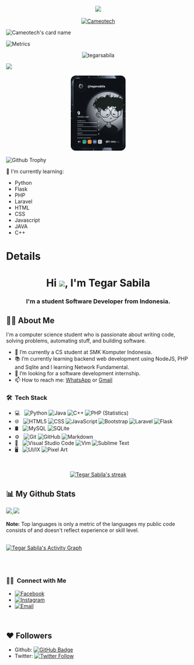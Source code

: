 <p align="center">
  <img src="https://readme-typing-svg.herokuapp.com?color=%2336BCF7&center=true&vCenter=true&lines=Selamat+datang+di+Cameotech" />
</p>

<p align='center'><a href="https://fb.me/cameotech"><img src="https://telegra.ph/file/94277e1ed633ac3d43740.jpg?r=82s" width="150" alt="Cameotech"/></a></p>

![Cameotech's card name](https://cardivo.vercel.app/api?name=Cameotech&description=Hi,%20We%20Are%20a%20Technology%20Education%20from%20Indonesian.%20Nice%20to%20meet%20you%20%F0%9F%91%8B&image=https://telegra.ph/file/94277e1ed633ac3d43740.jpg?v=4&backgroundColor=%23ecf0f1&github=cameotech&twitter=cameotech_&pattern=leaf&colorPattern=%23eaeaea)

![Metrics](https://metrics.lecoq.io/tegarsabila?template=classic&repositories.forks=true&languages=1&languages.colors=github&languages.threshold=0%25&config.timezone=Asia%2FJakarta)

<p align='center'><img src="https://komarev.com/ghpvc/?username=tegarsabila&label=Total%20Profile%20Visitor&color=071A2C&style=for-the-badge" alt="tegarsabila" />

<a href="https://api.daily.dev/get?r=tegarsabila"><img src="https://opencollective.com/vuejs/contributors.svg?width=900" /></a>

<p align='center'><a href="https://api.daily.dev/get?r=tegarsabila"><img src="https://github.com/tegarsabila/tegarsabila/blob/main/devcard.svg?r=82s" width="150" alt"tegarsabila's Dev Card"/></a></p>


![Github Trophy](https://github-profile-trophy.vercel.app/?username=tegarsabila)

:page_with_curl: I'm currently learning:
- Python
- Flask
- PHP
- Laravel
- HTML
- CSS
- Javascript
- JAVA
- C++

# Details

<h1 align="center">Hi <img src="https://raw.githubusercontent.com/MartinHeinz/MartinHeinz/master/wave.gif" width="30px">, I'm Tegar Sabila</h1>
<h3 align="center">I'm a student Software Developer from Indonesia.</h3>

## 🙋‍♂️ About Me
I'm a computer science student who is passionate about writing code, solving problems, automating stuff, and building software.

- 🔭 I’m currently a CS student at SMK Komputer Indonesia.
- 📚 I’m currently learning  backend web development using NodeJS, PHP and Sqlite and I learning Network Fundamental.
- 👯 I’m looking for a software development internship. 
- 📫 How to reach me: [WhatsApp](https://wa.me/6289516271322) or [Gmail](mailto:tegarsabila11@gmail.com)

<h3> 🛠 &nbsp;Tech Stack</h3>

- 💻 &nbsp;
  ![Python](https://img.shields.io/badge/-Python-333333?style=flat&logo=python)
  ![Java](https://img.shields.io/badge/-Java-333333?style=flat&logo=Java&logoColor=007396)
  ![C++](https://img.shields.io/badge/-C++-333333?style=flat&logo=C%2B%2B&logoColor=00599C)
  ![PHP (Statistics)](https://img.shields.io/badge/-PHP-333333?style=flat&logo=php&logoColor=276DC3)
- 🌐 &nbsp;
  ![HTML5](https://img.shields.io/badge/-HTML5-333333?style=flat&logo=HTML5)
  ![CSS](https://img.shields.io/badge/-CSS-333333?style=flat&logo=CSS3&logoColor=1572B6)
  ![JavaScript](https://img.shields.io/badge/-JavaScript-333333?style=flat&logo=javascript)
  ![Bootstrap](https://img.shields.io/badge/-Bootstrap-333333?style=flat&logo=bootstrap&logoColor=563D7C)
  ![Laravel](https://img.shields.io/badge/-Laravel-333333?style=flat&logo=laravel)
  ![Flask](https://img.shields.io/badge/-Flask-333333?style=flat&logo=flask)
- 🛢 &nbsp;
  ![MySQL](https://img.shields.io/badge/-MySQL-333333?style=flat&logo=mysql)
  ![SQLite](https://img.shields.io/badge/-SQLite-333333?style=flat&logo=sqlite)
- ⚙️ &nbsp;
  ![Git](https://img.shields.io/badge/-Git-333333?style=flat&logo=git)
  ![GitHub](https://img.shields.io/badge/-GitHub-333333?style=flat&logo=github)
  ![Markdown](https://img.shields.io/badge/-Markdown-333333?style=flat&logo=markdown)
- 🔧 &nbsp;
  ![Visual Studio Code](https://img.shields.io/badge/-Visual%20Studio%20Code-333333?style=flat&logo=visual-studio-code&logoColor=007ACC)
  ![Vim](https://img.shields.io/badge/-Vim-333333?style=flat&logo=vim)
  ![Sublime Text](https://img.shields.io/badge/-Sublime_Text-333333?style=flat&logo=sublime-text)
- 🖥 &nbsp;
  ![UI/IX](https://img.shields.io/badge/-UI&UX_Designer-333333?style=flat&logo=figma)
  ![Pixel Art](https://img.shields.io/badge/-Pixel_Art-333333?style=flat&logo=aseprite)
<br/>


<p align="center">
    <a href="https://github.com/tegarsabila/github-readme-streak-stats">
        <img title="🔥 Get streak stats for your profile at git.io/streak-stats" alt="Tegar Sabila's streak" src="https://github-readme-streak-stats.herokuapp.com/?user=tegarsabila&theme=black-ice&hide_border=true&stroke=0000&background=060A0CD0"/>
    </a>
</p>


## 📊 My Github Stats
<a href="https://github.com/tegarsabila">
  <img height="180em" src="https://github-readme-stats.vercel.app/api?username=tegarsabila&theme=buefy&show_icons=true" />
  <img height="180em" src="https://github-readme-stats.vercel.app/api/top-langs/?username=tegarsabila&theme=buefy&layout=compact" />
</a>

<br/>

  <br/>
  <b>Note:</b> Top languages is only a metric of the languages my public code consists of and doesn't reflect experience or skill level.


<br/>
<br/>

<a href="https://github.com/tegarsabila/github-readme-activity-graph"><img alt="Tegar Sabila's Activity Graph" src="https://activity-graph.herokuapp.com/graph?username=tegarsabila&bg_color=0D1117&color=5BCDEC&line=5BCDEC&point=FFFFFF&hide_border=true" /></a>

<br/>
<br/>


<h3> 🤝🏻 &nbsp;Connect with Me </h3>

- <a href="https://fb.me/asahikimura.id"><img alt="Facebook" src="https://img.shields.io/badge/Facebook-Asahi Kimura-blue?style=flat-square&logo=facebook"></a>
- <a href="https://www.instagram.com/tegarsabila.id/"><img alt="Instagram" src="https://img.shields.io/badge/Instagram-Tegar Sabila-blue?style=flat-square&logo=instagram"></a>
- <a href="mailto: tegarsabila11@gmail.com"><img alt="Email" src="https://img.shields.io/badge/Email-tegarsabila11@gmail.com-blue?style=flat-square&logo=gmail"></a>

<br/>

## ❤ Followers

- Github: <a href="https://github.com/tegarsabila?tab=followers"><img src="https://img.shields.io/github/followers/tegarsabila?label=Followers&style=social" alt="GitHub Badge" /></a>
- Twitter: [![Twitter Follow](https://img.shields.io/twitter/follow/asahikimura24_.svg?style=social)](https://twitter.com/asahikimura24_)
